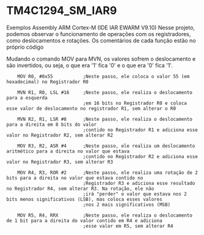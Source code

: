 # TM4C1294_SM_IAR9
Exemplos Assembly ARM Cortex-M (IDE IAR EWARM V9.10)
Nesse projeto, podemos observar o funcionamento de operações com os registradores, como deslocamentos e rotações.
Os comentários de cada função estão no próprio código

Mudando o comando MOV para MVN, os valores sofrem o deslocamento e são invertidos, ou seja, o que era '1' fica '0' e o que era '0' fica '1'.

        MOV R0, #0x55           ;Neste passo, ele coloca o valor 55 (em hexadecimal) no Registrador R0

        MVN R1, R0, LSL #16     ;Neste passo, ele realiza o deslocamento para a esquerda
                                ;em 16 bits no Registrador R0 e coloca esse valor de deslocamento no registrador R1, sem alterar o R0

        MVN R2, R1, LSR #8      ;Neste passo, ele realiza o deslocamento para a direita em 8 bits do valor
                                ;contido no Registrador R1 e adiciona esse valor no Registrador R2, sem alterar R2

        MOV R3, R2, ASR #4      ;Neste passo, ele realiza um deslocamento aritmético para a direita no valor que estava
                                ;contido no Registrador R2 e adiciona esse valor no Registrador R3, sem alterar R3

        MOV R4, R3, ROR #2      ;Neste passo, ele realiza uma rotação de 2 bits para a direita no valor que estava contido no 
                                ;Registrador R3 e adiciona esse resultado no Registrador R4, sem alterar R3. Na rotação, ele não 
                                ;irá "perder" o valor que estava nos 2 bits menos significativos (LSB), mas coloca esses valores 
                                ;nos 2 mais significativos (MSB)

        MOV R5, R4, RRX         ;Neste passo, ele realiza o deslocamento de 1 bit para a direita do valor contido em R4 e adiciona
                                ;esse valor em R5, sem alterar R4
